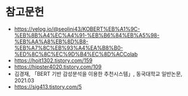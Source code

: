 # 참고문헌
- https://velog.io/@seolini43/KOBERT%EB%A1%9C-%EB%8B%A4%EC%A4%91-%EB%B6%84%EB%A5%98-%EB%AA%A8%EB%8D%B8-%EB%A7%8C%EB%93%A4%EA%B8%B0-%ED%8C%8C%EC%9D%B4%EC%8D%ACColab 
- https://hoit1302.tistory.com/159
- https://hipster4020.tistory.com/109
- 김경재, 「BERT 기반 감성분석을 이용한 추천시스템」, 동국대학교 일반논문, 2021.03
- https://sig413.tistory.com/5